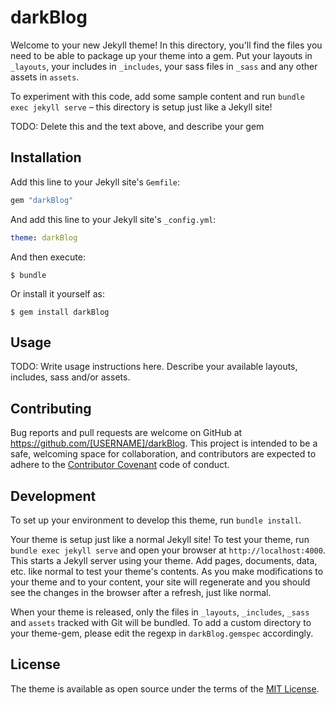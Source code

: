 # darkBlog

Welcome to your new Jekyll theme! In this directory, you'll find the files you need to be able to package up your theme into a gem. Put your layouts in `_layouts`, your includes in `_includes`, your sass files in `_sass` and any other assets in `assets`.

To experiment with this code, add some sample content and run `bundle exec jekyll serve` – this directory is setup just like a Jekyll site!

TODO: Delete this and the text above, and describe your gem

## Installation

Add this line to your Jekyll site's `Gemfile`:

```ruby
gem "darkBlog"
```

And add this line to your Jekyll site's `_config.yml`:

```yaml
theme: darkBlog
```

And then execute:

    $ bundle

Or install it yourself as:

    $ gem install darkBlog

## Usage

TODO: Write usage instructions here. Describe your available layouts, includes, sass and/or assets.

## Contributing

Bug reports and pull requests are welcome on GitHub at https://github.com/[USERNAME]/darkBlog. This project is intended to be a safe, welcoming space for collaboration, and contributors are expected to adhere to the [Contributor Covenant](https://www.contributor-covenant.org/) code of conduct.

## Development

To set up your environment to develop this theme, run `bundle install`.

Your theme is setup just like a normal Jekyll site! To test your theme, run `bundle exec jekyll serve` and open your browser at `http://localhost:4000`. This starts a Jekyll server using your theme. Add pages, documents, data, etc. like normal to test your theme's contents. As you make modifications to your theme and to your content, your site will regenerate and you should see the changes in the browser after a refresh, just like normal.

When your theme is released, only the files in `_layouts`, `_includes`, `_sass` and `assets` tracked with Git will be bundled.
To add a custom directory to your theme-gem, please edit the regexp in `darkBlog.gemspec` accordingly.

## License

The theme is available as open source under the terms of the [MIT License](https://opensource.org/licenses/MIT).
